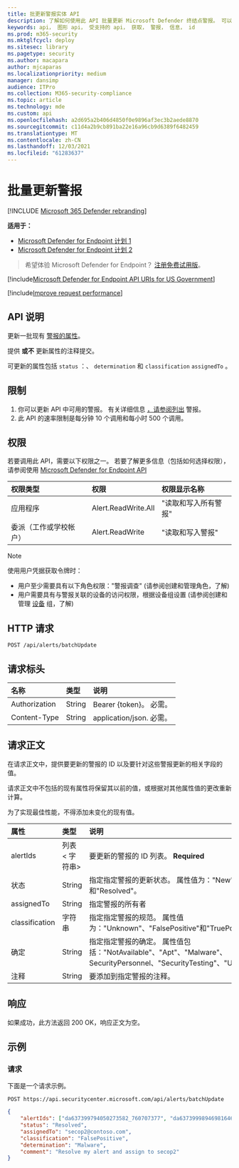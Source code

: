 ```yaml
---
title: 批更新警报实体 API
description: 了解如何使用此 API 批量更新 Microsoft Defender 终结点警报。 可以更新状态、确定、分类和 assignedTo 属性。
keywords: api， 图形 api， 受支持的 api， 获取， 警报， 信息， id
ms.prod: m365-security
ms.mktglfcycl: deploy
ms.sitesec: library
ms.pagetype: security
ms.author: macapara
author: mjcaparas
ms.localizationpriority: medium
manager: dansimp
audience: ITPro
ms.collection: M365-security-compliance
ms.topic: article
ms.technology: mde
ms.custom: api
ms.openlocfilehash: a2d695a2b406d4850f0e9896af3ec3b2aede8870
ms.sourcegitcommit: c11d4a2b9cb891ba22e16a96cb9d6389f6482459
ms.translationtype: MT
ms.contentlocale: zh-CN
ms.lasthandoff: 12/03/2021
ms.locfileid: "61283637"
---
```

# <a name="batch-update-alerts"></a>批量更新警报

[!INCLUDE [Microsoft 365 Defender rebranding](../../includes/microsoft-defender.md)]


**适用于：** 
- [Microsoft Defender for Endpoint 计划 1](https://go.microsoft.com/fwlink/p/?linkid=2154037)
- [Microsoft Defender for Endpoint 计划 2](https://go.microsoft.com/fwlink/p/?linkid=2154037)

>希望体验 Microsoft Defender for Endpoint？ [注册免费试用版](https://signup.microsoft.com/create-account/signup?products=7f379fee-c4f9-4278-b0a1-e4c8c2fcdf7e&ru=https://aka.ms/MDEp2OpenTrial?ocid=docs-wdatp-exposedapis-abovefoldlink)。

[!include[Microsoft Defender for Endpoint API URIs for US Government](../../includes/microsoft-defender-api-usgov.md)]

[!include[Improve request performance](../../includes/improve-request-performance.md)]


## <a name="api-description"></a>API 说明

更新一批现有 [警报的属性](alerts.md)。

提供 **或不** 更新属性的注释提交。

可更新的属性包括 `status` ：、 `determination` 和 `classification` `assignedTo` 。

## <a name="limitations"></a>限制

1. 你可以更新 API 中可用的警报。 有关详细信息 [，请参阅列出](get-alerts.md) 警报。
2. 此 API 的速率限制是每分钟 10 个调用和每小时 500 个调用。

## <a name="permissions"></a>权限

若要调用此 API，需要以下权限之一。 若要了解更多信息（包括如何选择权限），请参阅使用 [Microsoft Defender for Endpoint API](apis-intro.md)

权限类型 | 权限 | 权限显示名称
:---|:---|:---
应用程序 | Alert.ReadWrite.All | "读取和写入所有警报"
委派（工作或学校帐户） | Alert.ReadWrite | "读取和写入警报"

> [!NOTE]
> 使用用户凭据获取令牌时：
>
> - 用户至少需要具有以下角色权限："警报调查" (请参阅创建和管理角色，了解) [](user-roles.md)
> - 用户需要具有与警报关联的设备的访问权限，根据设备组设置 (请参阅创建和管理 [设备](machine-groups.md) 组，了解) 

## <a name="http-request"></a>HTTP 请求

```http
POST /api/alerts/batchUpdate
```

## <a name="request-headers"></a>请求标头

名称|类型|说明
:---|:---|:---
Authorization | String | Bearer {token}。 必需。
Content-Type | String | application/json. 必需。

## <a name="request-body"></a>请求正文

在请求正文中，提供要更新的警报的 ID 以及要针对这些警报更新的相关字段的值。

请求正文中不包括的现有属性将保留其以前的值，或根据对其他属性值的更改重新计算。

为了实现最佳性能，不得添加未变化的现有值。

属性 | 类型 | 说明
:---|:---|:---
alertIds | 列表 &lt; 字符串&gt;| 要更新的警报的 ID 列表。 **Required**
状态 | String | 指定指定警报的更新状态。 属性值为："New"、InProgress 和"Resolved"。
assignedTo | String | 指定警报的所有者
classification | 字符串 | 指定指定警报的规范。 属性值为："Unknown"、"FalsePositive"和"TruePositive"。 
确定 | String | 指定指定警报的确定。 属性值包括："NotAvailable"、"Apt"、"Malware"、SecurityPersonnel、"SecurityTesting"、"UnwantedSoftware"和"Other"
注释 | String | 要添加到指定警报的注释。

## <a name="response"></a>响应

如果成功，此方法返回 200 OK，响应正文为空。

## <a name="example"></a>示例

### <a name="request"></a>请求

下面是一个请求示例。

```http
POST https://api.securitycenter.microsoft.com/api/alerts/batchUpdate
```

```json
{
    "alertIds": ["da637399794050273582_760707377", "da637399989469816469_51697947354"],
    "status": "Resolved",
    "assignedTo": "secop2@contoso.com",
    "classification": "FalsePositive",
    "determination": "Malware",
    "comment": "Resolve my alert and assign to secop2"
}
```
